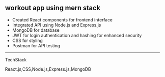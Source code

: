 <h2>workout app using mern stack</h2>
<ul>
  <li>Created React components for frontend interface</li>
  <li>Integrated API using Node.js and Express.js</li>
  <li>MongoDB for database</li>
  <li>JWT for login authentication and hashing for enhanced security</li>
  <li>CSS for styling</li>
  <li>Postman for API testing</li>
</ul>
<hr>
<p>TechStack</p>
<p>React.js,CSS,Node.js,Express.js,MongoDB<p>
